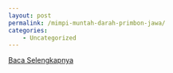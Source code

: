 ```yaml
---
layout: post
permalink: /mimpi-muntah-darah-primbon-jawa/
categories:
    - Uncategorized
---
```


[Baca Selengkapnya](/08)